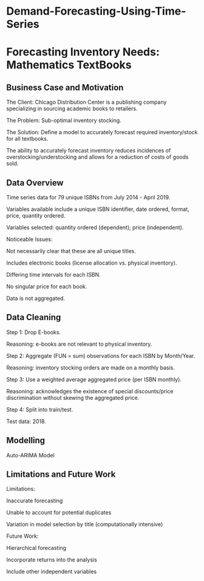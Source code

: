 # Demand-Forecasting-Using-Time-Series

# Forecasting Inventory Needs: Mathematics TextBooks

## Business Case and Motivation
The Client: Chicago Distribution Center is a publishing company specializing in sourcing academic books to retailers. 

The Problem: Sub-optimal inventory stocking. 

The Solution: Define a model to accurately forecast required inventory/stock for all textbooks. 

The ability to accurately forecast inventory reduces incidences of overstocking/understocking and allows for a reduction of costs of goods sold.

## Data Overview
Time series data for 79 unique ISBNs from July 2014 - April 2019.

Variables available include a unique ISBN identifier, date ordered, format, price, quantity ordered.

Variables selected: quantity ordered (dependent); price (independent).

Noticeable Issues:

Not necessarily clear that these are all unique titles. 

Includes electronic books (license allocation vs.  physical inventory).

Differing time intervals for each ISBN.

No singular price for each book.

Data is not aggregated. 

## Data Cleaning
Step 1: Drop E-books.

Reasoning: e-books are not relevant to physical inventory.

Step 2: Aggregate (FUN = sum) observations for each ISBN by Month/Year.

Reasoning: inventory stocking orders are made on a monthly basis.

Step 3: Use a weighted average aggregated price (per ISBN monthly).

Reasoning: acknowledges the existence of special discounts/price discrimination without skewing the aggregated price. 

Step 4: Split into train/test.

Test data: 2018.

## Modelling

Auto-ARIMA Model 

## Limitations and Future Work

Limitations:

Inaccurate forecasting

Unable to account for potential duplicates

Variation in model selection by title (computationally intensive)

Future Work:

Hierarchical forecasting

Incorporate returns into the analysis

Include other independent variables


